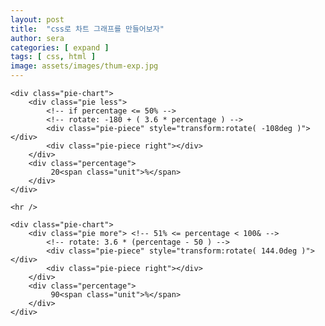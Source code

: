 ```yaml
---
layout: post
title:  "css로 차트 그래프를 만들어보자"
author: sera
categories: [ expand ]
tags: [ css, html ]
image: assets/images/thum-exp.jpg
---
```



	<div class="pie-chart">
		<div class="pie less"> 
			<!-- if percentage <= 50% -->  
			<!-- rotate: -180 + ( 3.6 * percentage ) -->
			<div class="pie-piece" style="transform:rotate( -108deg )"></div> 
			<div class="pie-piece right"></div>
		</div>
		<div class="percentage">
			 20<span class="unit">%</span>
		</div>
	</div>
	
	<hr />
	
	<div class="pie-chart">
		<div class="pie more"> <!-- 51% <= percentage < 100& -->  
			<!-- rotate: 3.6 * (percentage - 50 ) -->
			<div class="pie-piece" style="transform:rotate( 144.0deg )"></div> 
			<div class="pie-piece right"></div>
		</div>
		<div class="percentage">
			 90<span class="unit">%</span>
		</div>
	</div>
<style>
.pie-chart {
		position: relative;
		width: 80px;
		height: 80px;
		border-radius: 50%;
		background: #ddd;
	 }
	 
	.pie {
		position: absolute;
		top: 0;
		left: 0;
		width: 100%;
		height: 100%;
	}
	.pie.less {
		clip: rect(0px, 80px, 80px, 40px);
	}
	.pie.more {
		clip: rect(0, 80px, 80px, 0);
	}
	
	.pie-piece {
		position: absolute;
		top: 0px;
		left: 0px;
		width: 100%;
		height: 100%;
		border-radius: 50%;
		background-color: #fc595d;
		clip: rect(0px, 80px, 80px, 40px);
	}
	.less .pie-piece.right {
		display: none;
	}
	.more .pie-piece.right {
		display: block;
	}
		
	.percentage {
		background: #fff;
		width: 70%;
		height: 70%;
		border-radius: 50%;
		position: absolute;
		top: 50%;
		left: 50%;
		transform: translate(-50%, -50%);
		display: flex;
		align-items: center;
		justify-content: center;
		color: #fc595d;
		font-size: 20px;
	 }
	 
	.unit {
		font-size: 16px;
	}

</style>
